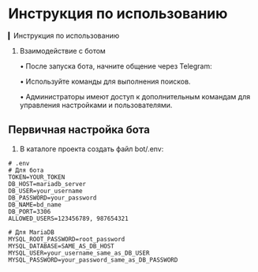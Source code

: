 # Инструкция по использованию

▎Инструкция по использованию

1. Взаимодействие с ботом  

   • После запуска бота, начните общение через Telegram:

     • Используйте команды для выполнения поисков.

     • Администраторы имеют доступ к дополнительным командам для управления настройками и пользователями.

## Первичная настройка бота
1. В каталоге проекта создать файл bot/.env:
```
# .env
# Для бота
TOKEN=YOUR_TOKEN
DB_HOST=mariadb_server
DB_USER=your_username
DB_PASSWORD=your_password
DB_NAME=bd_name
DB_PORT=3306
ALLOWED_USERS=123456789, 987654321

# Для MariaDB
MYSQL_ROOT_PASSWORD=root_password
MYSQL_DATABASE=SAME_AS_DB_HOST
MYSQL_USER=your_username_same_as_DB_USER
MYSQL_PASSWORD=your_password_same_as_DB_PASSWORD
```